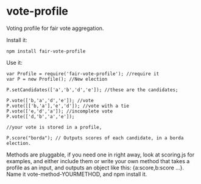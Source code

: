 vote-profile
============

Voting profile for fair vote aggregation. 

Install it:

    npm install fair-vote-profile

Use it:

    var Profile = require('fair-vote-profile'); //require it
    var P = new Profile(); //New election
   
    P.setCandidates(['a','b','d','e']); //these are the candidates;
   
    P.vote(['b,'a','d','e']); //vote
    P.vote([['b,'a'],'e','d']); //vote with a tie
    P.vote(['e,'d','a']); //incomplete vote
    P.vote(['d,'b','a','e']);
    
    //your vote is stored in a profile, 
   
    P.score("borda"); // Outputs scores of each candidate, in a borda election.
    

Methods are pluggable, if you need one in right away, look at scoring.js for examples, and either
include them or write your own method that takes a profile as an input, and outputs an object like this: {a:score,b:score ...}. Name it vote-method-YOURMETHOD, and npm install it.
    
   



